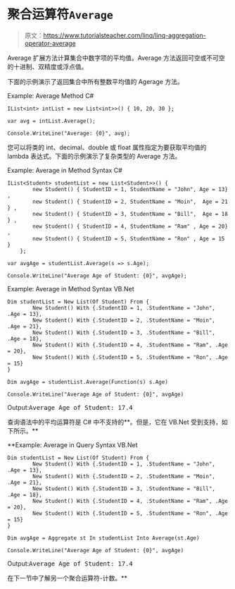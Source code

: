 # 聚合运算符`Average`

> 原文：<https://www.tutorialsteacher.com/linq/linq-aggregation-operator-average>

Average 扩展方法计算集合中数字项的平均值。Average 方法返回可空或不可空的十进制、双精度或浮点值。

下面的示例演示了返回集合中所有整数平均值的 Agerage 方法。

Example: Average Method C#

```
IList<int> intList = new List<int>>() { 10, 20, 30 };

var avg = intList.Average();

Console.WriteLine("Average: {0}", avg);
```

您可以将类的 int、decimal、double 或 float 属性指定为要获取平均值的 lambda 表达式。下面的示例演示了复杂类型的 Average 方法。

Example: Average in Method Syntax C#

```
IList<Student> studentList = new List<Student>>() { 
        new Student() { StudentID = 1, StudentName = "John", Age = 13} ,
        new Student() { StudentID = 2, StudentName = "Moin",  Age = 21 } ,
        new Student() { StudentID = 3, StudentName = "Bill",  Age = 18 } ,
        new Student() { StudentID = 4, StudentName = "Ram" , Age = 20} ,
        new Student() { StudentID = 5, StudentName = "Ron" , Age = 15 } 
    };

var avgAge = studentList.Average(s => s.Age);

Console.WriteLine("Average Age of Student: {0}", avgAge);
```

Example: Average in Method Syntax VB.Net

```
Dim studentList = New List(Of Student) From {
        New Student() With {.StudentID = 1, .StudentName = "John", .Age = 13},
        New Student() With {.StudentID = 2, .StudentName = "Moin", .Age = 21},
        New Student() With {.StudentID = 3, .StudentName = "Bill", .Age = 18},
        New Student() With {.StudentID = 4, .StudentName = "Ram", .Age = 20},
        New Student() With {.StudentID = 5, .StudentName = "Ron", .Age = 15}
}

Dim avgAge = studentList.Average(Function(s) s.Age)

Console.WriteLine("Average Age of Student: {0}", avgAge)
```

Output:<samp>Average Age of Student: 17.4</samp>

查询语法中的平均运算符是 C# 中不支持的**。但是，它在 VB.Net 受到支持，如下所示。**

**Example: Average in Query Syntax VB.Net

```
Dim studentList = New List(Of Student) From {
        New Student() With {.StudentID = 1, .StudentName = "John", .Age = 13},
        New Student() With {.StudentID = 2, .StudentName = "Moin", .Age = 21},
        New Student() With {.StudentID = 3, .StudentName = "Bill", .Age = 18},
        New Student() With {.StudentID = 4, .StudentName = "Ram", .Age = 20},
        New Student() With {.StudentID = 5, .StudentName = "Ron", .Age = 15}
}

Dim avgAge = Aggregate st In studentList Into Average(st.Age)

Console.WriteLine("Average Age of Student: {0}", avgAge)
```

Output:<samp>Average Age of Student: 17.4</samp>

在下一节中了解另一个聚合运算符-计数。**